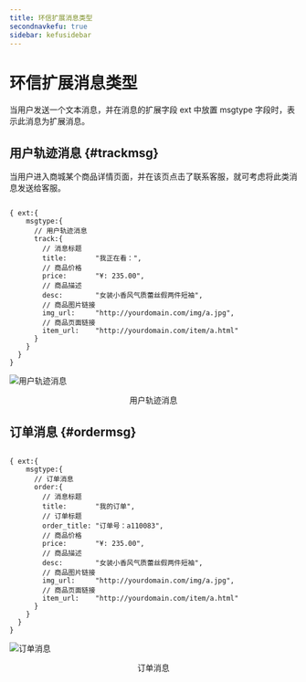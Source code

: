 ```yaml
---
title: 环信扩展消息类型
secondnavkefu: true
sidebar: kefusidebar
---
```


# 环信扩展消息类型

当用户发送一个文本消息，并在消息的扩展字段 ext 中放置 msgtype 字段时，表示此消息为扩展消息。

## 用户轨迹消息 {#trackmsg}
当用户进入商城某个商品详情页面，并在该页点击了联系客服，就可考虑将此类消息发送给客服。

<pre class="hll"><code class="language-javascript highlight">
{ ext:{
    msgtype:{
      // 用户轨迹消息
      track:{
        // 消息标题
        title:       "我正在看：",
        // 商品价格
        price:       "¥: 235.00",
        // 商品描述
        desc:        "女装小香风气质蕾丝假两件短袖",
        // 商品图片链接
        img_url:     "http://yourdomain.com/img/a.jpg",
        // 商品页面链接
        item_url:    "http://yourdomain.com/item/a.html"
      }
    }
  }
}
</code></pre>

![用户轨迹消息](/img/kefu/msgtype/trackmsg.png)
<center>用户轨迹消息</center>

## 订单消息 {#ordermsg}

<pre class="hll"><code class="language-javascript highlight">
{ ext:{
    msgtype:{
      // 订单消息
      order:{
        // 消息标题
        title:       "我的订单",
        // 订单标题
        order_title: "订单号：a110083",
        // 商品价格
        price:       "¥: 235.00",
        // 商品描述
        desc:        "女装小香风气质蕾丝假两件短袖",
        // 商品图片链接
        img_url:     "http://yourdomain.com/img/a.jpg",
        // 商品页面链接
        item_url:    "http://yourdomain.com/item/a.html"
      }
    }
  }
}
</code></pre>

![订单消息](/img/kefu/msgtype/ordermsg.png)
<center>订单消息</center>


